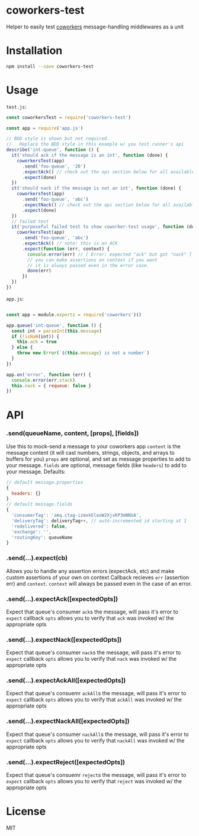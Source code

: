 # coworkers-test
Helper to easily test [coworkers](https://github.com/tjmehta/coworkers) message-handling middlewares as a unit

# Installation
```bash
npm install --save coworkers-test
```

# Usage
`test.js`:
```js
const coworkersTest = require('coworkers-test')

const app = require('app.js')

// BDD style is shown but not required.
//   Replace the BDD style in this example w/ you test runner's api
describe('int-queue', function () {
  it('should ack if the message is an int', function (done) {
    coworkersTest(app)
      .send('foo-queue', '20')
      .expectAck() // check out the api section below for all available methods
      .expect(done)
  })
  it('should nack if the message is not an int', function (done) {
    coworkersTest(app)
      .send('foo-queue', 'abc')
      .expectNack() // check out the api section below for all available methods
      .expect(done)
  })
  // failed test
  it('purposeful failed test to show coworker-test usage', function (done) {
    coworkersTest(app)
      .send('foo-queue', 'abc')
      .expectAck() // note: this is an ACK
      .expect(function (err, context) {
        console.error(err) // [ Error: expected "ack" but got "nack" ]
        // you can make assertions on context if you want
        // it is always passed even in the error case.
        done(err)
      })
  })
})
```

`app.js`:
```js

const app = module.exports = require('coworkers')()

app.queue('int-queue', function () {
  const int = parseInt(this.message)
  if (!isNaN(int)) {
    this.ack = true
  } else {
    throw new Error(`${this.message} is not a number`)
  }
})

app.on('error', function (err) {
  console.error(err.stack)
  this.nack = { requeue: false }
})
```

# API
### .send(queueName, content, [props], [fields])
Use this to mock-send a message to your coworkers app
`content` is the message content (it will cast numbers, strings, objects, and arrays to buffers for you)
`props` are optional, and set as message properties to add to your message.
`fields` are optional, message fields (like `headers`) to add to your message.
Defaults:
```js
// default message.properties
{
  headers: {}
}
// default message.fields
{
  'consumerTag': 'amq.ctag-izmxkEleoW2XjvKP3mNNUA',
  'deliveryTag': deliveryTag++, // auto-incremented id starting at 1
  'redelivered': false,
  'exchange': '',
  'routingKey': queueName
}
```

### .send(...).expect(cb)
Allows you to handle any assertion errors (expectAck, etc) and make custom assertions of your own on context
Callback recieves `err` (assertion err) and `context`. `context` will always be passed even in the case of an error.

### .send(...).expectAck([expectedOpts])
Expect that queue's consumer `ack`s the message, will pass it's error to `expect` callback
`opts` allows you to verify that `ack` was invoked w/ the appropriate opts

### .send(...).expectNack([expectedOpts])
Expect that queue's consumer `nack`s the message, will pass it's error to `expect` callback
`opts` allows you to verify that `nack` was invoked w/ the appropriate opts

### .send(...).expectAckAll([expectedOpts])
Expect that queue's consuemr `ackAll`s the message, will pass it's error to `expect` callback
`opts` allows you to verify that `ackAll` was invoked w/ the appropriate opts

### .send(...).expectNackAll([expectedOpts])
Expect that queue's consumer `nackAll`s the message, will pass it's error to `expect` callback
`opts` allows you to verify that `nackAll` was invoked w/ the appropriate opts

### .send(...).expectReject([expectedOpts])
Expect that queue's consuemr `reject`s the message, will pass it's error to `expect` callback
`opts` allows you to verify that `reject` was invoked w/ the appropriate opts

# License
MIT